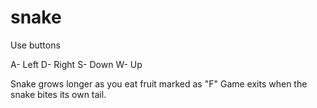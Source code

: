 # snake
Use buttons




A- Left
D- Right
S- Down
W- Up

Snake grows longer as you eat fruit marked as "F"
Game exits when the snake bites its own tail.
